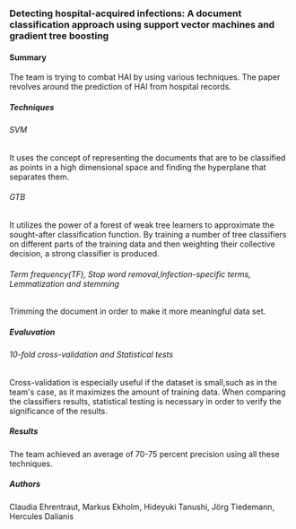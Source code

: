 ### Detecting hospital-acquired infections: A document classification approach using support vector machines and gradient tree boosting

#### Summary

The team is trying to combat HAI by using various techniques. The paper revolves around the prediction of HAI from hospital records.

##### Techniques
###### SVM

It uses the concept of representing the documents that are to be classified as points in a high dimensional space and finding the hyperplane that separates them.

###### GTB

It utilizes the power of a forest of weak tree learners to approximate the sought-after classification function. By training a number of tree classifiers on different parts of the training data and then weighting their collective decision, a strong classifier is produced.

###### Term frequency(TF), Stop word removal,Infection-specific terms, Lemmatization and stemming

Trimming the document in order to make it more meaningful data set.  

##### Evaluvation

###### 10-fold cross-validation and Statistical tests

Cross-validation is especially useful if the dataset is small,such as in the team's case, as it maximizes the amount of training data. When comparing the classifiers results, statistical testing is necessary in order to verify the significance of the results.

##### Results

The team achieved an average of 70-75 percent precision using all these techniques.

##### Authors

Claudia Ehrentraut, Markus Ekholm, Hideyuki Tanushi, Jörg Tiedemann, Hercules Dalianis
